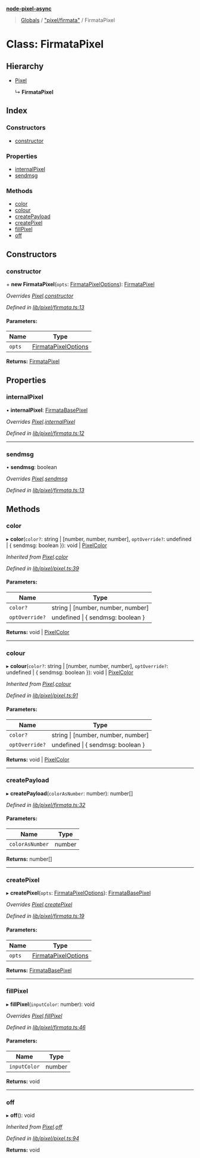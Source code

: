 **[node-pixel-async](../README.md)**

> [Globals](../globals.md) / ["pixel/firmata"](../modules/_pixel_firmata_.md) / FirmataPixel

# Class: FirmataPixel

## Hierarchy

* [Pixel](_pixel_pixel_.pixel.md)

  ↳ **FirmataPixel**

## Index

### Constructors

* [constructor](_pixel_firmata_.firmatapixel.md#constructor)

### Properties

* [internalPixel](_pixel_firmata_.firmatapixel.md#internalpixel)
* [sendmsg](_pixel_firmata_.firmatapixel.md#sendmsg)

### Methods

* [color](_pixel_firmata_.firmatapixel.md#color)
* [colour](_pixel_firmata_.firmatapixel.md#colour)
* [createPayload](_pixel_firmata_.firmatapixel.md#createpayload)
* [createPixel](_pixel_firmata_.firmatapixel.md#createpixel)
* [fillPixel](_pixel_firmata_.firmatapixel.md#fillpixel)
* [off](_pixel_firmata_.firmatapixel.md#off)

## Constructors

### constructor

\+ **new FirmataPixel**(`opts`: [FirmataPixelOptions](../interfaces/_types_.firmatapixeloptions.md)): [FirmataPixel](_pixel_firmata_.firmatapixel.md)

*Overrides [Pixel](_pixel_pixel_.pixel.md).[constructor](_pixel_pixel_.pixel.md#constructor)*

*Defined in [lib/pixel/firmata.ts:13](https://github.com/hweeks/node-pixel-async/blob/c6b1f13/lib/pixel/firmata.ts#L13)*

#### Parameters:

Name | Type |
------ | ------ |
`opts` | [FirmataPixelOptions](../interfaces/_types_.firmatapixeloptions.md) |

**Returns:** [FirmataPixel](_pixel_firmata_.firmatapixel.md)

## Properties

### internalPixel

•  **internalPixel**: [FirmataBasePixel](../interfaces/_types_.firmatabasepixel.md)

*Overrides [Pixel](_pixel_pixel_.pixel.md).[internalPixel](_pixel_pixel_.pixel.md#internalpixel)*

*Defined in [lib/pixel/firmata.ts:12](https://github.com/hweeks/node-pixel-async/blob/c6b1f13/lib/pixel/firmata.ts#L12)*

___

### sendmsg

•  **sendmsg**: boolean

*Overrides [Pixel](_pixel_pixel_.pixel.md).[sendmsg](_pixel_pixel_.pixel.md#sendmsg)*

*Defined in [lib/pixel/firmata.ts:13](https://github.com/hweeks/node-pixel-async/blob/c6b1f13/lib/pixel/firmata.ts#L13)*

## Methods

### color

▸ **color**(`color?`: string \| [number, number, number], `optOverride?`: undefined \| { sendmsg: boolean  }): void \| [PixelColor](../interfaces/_types_.pixelcolor.md)

*Inherited from [Pixel](_pixel_pixel_.pixel.md).[color](_pixel_pixel_.pixel.md#color)*

*Defined in [lib/pixel/pixel.ts:39](https://github.com/hweeks/node-pixel-async/blob/c6b1f13/lib/pixel/pixel.ts#L39)*

#### Parameters:

Name | Type |
------ | ------ |
`color?` | string \| [number, number, number] |
`optOverride?` | undefined \| { sendmsg: boolean  } |

**Returns:** void \| [PixelColor](../interfaces/_types_.pixelcolor.md)

___

### colour

▸ **colour**(`color?`: string \| [number, number, number], `optOverride?`: undefined \| { sendmsg: boolean  }): void \| [PixelColor](../interfaces/_types_.pixelcolor.md)

*Inherited from [Pixel](_pixel_pixel_.pixel.md).[colour](_pixel_pixel_.pixel.md#colour)*

*Defined in [lib/pixel/pixel.ts:91](https://github.com/hweeks/node-pixel-async/blob/c6b1f13/lib/pixel/pixel.ts#L91)*

#### Parameters:

Name | Type |
------ | ------ |
`color?` | string \| [number, number, number] |
`optOverride?` | undefined \| { sendmsg: boolean  } |

**Returns:** void \| [PixelColor](../interfaces/_types_.pixelcolor.md)

___

### createPayload

▸ **createPayload**(`colorAsNumber`: number): number[]

*Defined in [lib/pixel/firmata.ts:32](https://github.com/hweeks/node-pixel-async/blob/c6b1f13/lib/pixel/firmata.ts#L32)*

#### Parameters:

Name | Type |
------ | ------ |
`colorAsNumber` | number |

**Returns:** number[]

___

### createPixel

▸ **createPixel**(`opts`: [FirmataPixelOptions](../interfaces/_types_.firmatapixeloptions.md)): [FirmataBasePixel](../interfaces/_types_.firmatabasepixel.md)

*Overrides [Pixel](_pixel_pixel_.pixel.md).[createPixel](_pixel_pixel_.pixel.md#createpixel)*

*Defined in [lib/pixel/firmata.ts:19](https://github.com/hweeks/node-pixel-async/blob/c6b1f13/lib/pixel/firmata.ts#L19)*

#### Parameters:

Name | Type |
------ | ------ |
`opts` | [FirmataPixelOptions](../interfaces/_types_.firmatapixeloptions.md) |

**Returns:** [FirmataBasePixel](../interfaces/_types_.firmatabasepixel.md)

___

### fillPixel

▸ **fillPixel**(`inputColor`: number): void

*Overrides [Pixel](_pixel_pixel_.pixel.md).[fillPixel](_pixel_pixel_.pixel.md#fillpixel)*

*Defined in [lib/pixel/firmata.ts:46](https://github.com/hweeks/node-pixel-async/blob/c6b1f13/lib/pixel/firmata.ts#L46)*

#### Parameters:

Name | Type |
------ | ------ |
`inputColor` | number |

**Returns:** void

___

### off

▸ **off**(): void

*Inherited from [Pixel](_pixel_pixel_.pixel.md).[off](_pixel_pixel_.pixel.md#off)*

*Defined in [lib/pixel/pixel.ts:94](https://github.com/hweeks/node-pixel-async/blob/c6b1f13/lib/pixel/pixel.ts#L94)*

**Returns:** void
